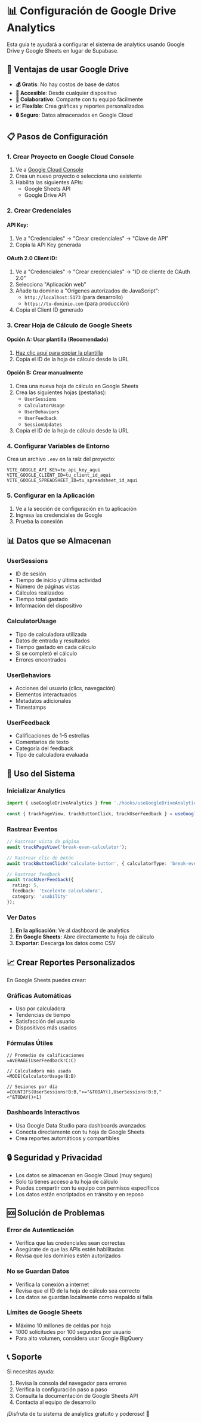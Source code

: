 # 📊 Configuración de Google Drive Analytics

Esta guía te ayudará a configurar el sistema de analytics usando Google Drive y Google Sheets en lugar de Supabase.

## 🚀 Ventajas de usar Google Drive

- **💰 Gratis**: No hay costos de base de datos
- **📱 Accesible**: Desde cualquier dispositivo
- **👥 Colaborativo**: Comparte con tu equipo fácilmente
- **📈 Flexible**: Crea gráficas y reportes personalizados
- **🔒 Seguro**: Datos almacenados en Google Cloud

## 📋 Pasos de Configuración

### 1. Crear Proyecto en Google Cloud Console

1. Ve a [Google Cloud Console](https://console.cloud.google.com/)
2. Crea un nuevo proyecto o selecciona uno existente
3. Habilita las siguientes APIs:
   - Google Sheets API
   - Google Drive API

### 2. Crear Credenciales

#### API Key:
1. Ve a "Credenciales" → "Crear credenciales" → "Clave de API"
2. Copia la API Key generada

#### OAuth 2.0 Client ID:
1. Ve a "Credenciales" → "Crear credenciales" → "ID de cliente de OAuth 2.0"
2. Selecciona "Aplicación web"
3. Añade tu dominio a "Orígenes autorizados de JavaScript":
   - `http://localhost:5173` (para desarrollo)
   - `https://tu-dominio.com` (para producción)
4. Copia el Client ID generado

### 3. Crear Hoja de Cálculo de Google Sheets

#### Opción A: Usar plantilla (Recomendado)
1. [Haz clic aquí para copiar la plantilla](https://docs.google.com/spreadsheets/d/TEMPLATE_ID/copy)
2. Copia el ID de la hoja de cálculo desde la URL

#### Opción B: Crear manualmente
1. Crea una nueva hoja de cálculo en Google Sheets
2. Crea las siguientes hojas (pestañas):
   - `UserSessions`
   - `CalculatorUsage`
   - `UserBehaviors`
   - `UserFeedback`
   - `SessionUpdates`
3. Copia el ID de la hoja de cálculo desde la URL

### 4. Configurar Variables de Entorno

Crea un archivo `.env` en la raíz del proyecto:

```env
VITE_GOOGLE_API_KEY=tu_api_key_aqui
VITE_GOOGLE_CLIENT_ID=tu_client_id_aqui
VITE_GOOGLE_SPREADSHEET_ID=tu_spreadsheet_id_aqui
```

### 5. Configurar en la Aplicación

1. Ve a la sección de configuración en tu aplicación
2. Ingresa las credenciales de Google
3. Prueba la conexión

## 📊 Datos que se Almacenan

### UserSessions
- ID de sesión
- Tiempo de inicio y última actividad
- Número de páginas vistas
- Cálculos realizados
- Tiempo total gastado
- Información del dispositivo

### CalculatorUsage
- Tipo de calculadora utilizada
- Datos de entrada y resultados
- Tiempo gastado en cada cálculo
- Si se completó el cálculo
- Errores encontrados

### UserBehaviors
- Acciones del usuario (clics, navegación)
- Elementos interactuados
- Metadatos adicionales
- Timestamps

### UserFeedback
- Calificaciones de 1-5 estrellas
- Comentarios de texto
- Categoría del feedback
- Tipo de calculadora evaluada

## 🔧 Uso del Sistema

### Inicializar Analytics
```typescript
import { useGoogleDriveAnalytics } from './hooks/useGoogleDriveAnalytics';

const { trackPageView, trackButtonClick, trackUserFeedback } = useGoogleDriveAnalytics();
```

### Rastrear Eventos
```typescript
// Rastrear vista de página
await trackPageView('break-even-calculator');

// Rastrear clic de botón
await trackButtonClick('calculate-button', { calculatorType: 'break-even' });

// Rastrear feedback
await trackUserFeedback({
  rating: 5,
  feedback: 'Excelente calculadora',
  category: 'usability'
});
```

### Ver Datos
1. **En la aplicación**: Ve al dashboard de analytics
2. **En Google Sheets**: Abre directamente tu hoja de cálculo
3. **Exportar**: Descarga los datos como CSV

## 📈 Crear Reportes Personalizados

En Google Sheets puedes crear:

### Gráficas Automáticas
- Uso por calculadora
- Tendencias de tiempo
- Satisfacción del usuario
- Dispositivos más usados

### Fórmulas Útiles
```
// Promedio de calificaciones
=AVERAGE(UserFeedback!C:C)

// Calculadora más usada
=MODE(CalculatorUsage!B:B)

// Sesiones por día
=COUNTIFS(UserSessions!B:B,">="&TODAY(),UserSessions!B:B,"<"&TODAY()+1)
```

### Dashboards Interactivos
- Usa Google Data Studio para dashboards avanzados
- Conecta directamente con tu hoja de Google Sheets
- Crea reportes automáticos y compartibles

## 🔒 Seguridad y Privacidad

- Los datos se almacenan en Google Cloud (muy seguro)
- Solo tú tienes acceso a tu hoja de cálculo
- Puedes compartir con tu equipo con permisos específicos
- Los datos están encriptados en tránsito y en reposo

## 🆘 Solución de Problemas

### Error de Autenticación
- Verifica que las credenciales sean correctas
- Asegúrate de que las APIs estén habilitadas
- Revisa que los dominios estén autorizados

### No se Guardan Datos
- Verifica la conexión a internet
- Revisa que el ID de la hoja de cálculo sea correcto
- Los datos se guardan localmente como respaldo si falla

### Límites de Google Sheets
- Máximo 10 millones de celdas por hoja
- 1000 solicitudes por 100 segundos por usuario
- Para alto volumen, considera usar Google BigQuery

## 📞 Soporte

Si necesitas ayuda:
1. Revisa la consola del navegador para errores
2. Verifica la configuración paso a paso
3. Consulta la documentación de Google Sheets API
4. Contacta al equipo de desarrollo

¡Disfruta de tu sistema de analytics gratuito y poderoso! 🎉